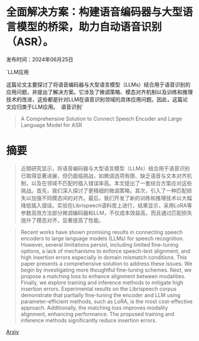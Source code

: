 # 全面解决方案：构建语音编码器与大型语言模型的桥梁，助力自动语音识别（ASR）。

发布时间：2024年06月25日

`LLM应用

这篇论文主要探讨了将语音编码器与大型语言模型（LLMs）结合用于语音识别的应用问题，并提出了解决方案。它涉及了微调策略、模态对齐机制以及训练和推理技术的改进，这些都是针对LLM在语音识别领域的具体应用问题。因此，这篇论文应归类于LLM应用。` `语音识别`

> A Comprehensive Solution to Connect Speech Encoder and Large Language Model for ASR

# 摘要

> 近期研究显示，将语音编码器与大型语言模型（LLMs）结合用于语音识别已取得显著进展，但仍面临挑战，如微调选项有限、缺乏语音与文本对齐机制，以及在领域不匹配时插入错误率高。本文提出了一套综合方案应对这些挑战。首先，我们深入探讨了更精细的微调策略。其次，引入了一种匹配损失以加强不同模态间的对齐。最后，我们开发了新的训练和推理技术以大幅降低插入错误。实验在Librispeech语料库上进行，结果显示，采用LoRA等参数高效方法部分微调编码器和LLM，不仅成本效益高，而且通过匹配损失提升了模态对齐，显著提高了性能。

> Recent works have shown promising results in connecting speech encoders to large language models (LLMs) for speech recognition. However, several limitations persist, including limited fine-tuning options, a lack of mechanisms to enforce speech-text alignment, and high insertion errors especially in domain mismatch conditions. This paper presents a comprehensive solution to address these issues. We begin by investigating more thoughtful fine-tuning schemes. Next, we propose a matching loss to enhance alignment between modalities. Finally, we explore training and inference methods to mitigate high insertion errors. Experimental results on the Librispeech corpus demonstrate that partially fine-tuning the encoder and LLM using parameter-efficient methods, such as LoRA, is the most cost-effective approach. Additionally, the matching loss improves modality alignment, enhancing performance. The proposed training and inference methods significantly reduce insertion errors.

[Arxiv](https://arxiv.org/abs/2406.17272)